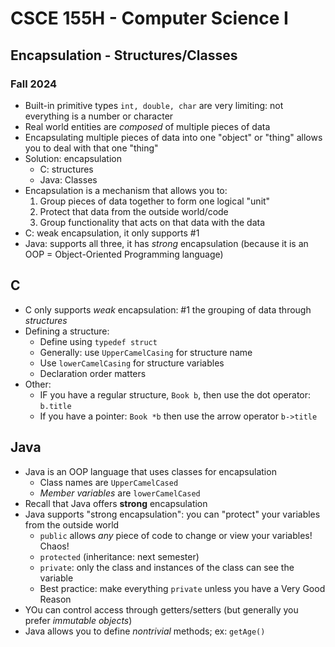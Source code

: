 
# CSCE 155H - Computer Science I
## Encapsulation - Structures/Classes
### Fall 2024

* Built-in primitive types `int, double, char` are very limiting: not everything is a number or character
* Real world entities are *composed* of multiple pieces of data
* Encapsulating multiple pieces of data into one "object" or "thing" allows you to deal with that one "thing"
* Solution: encapsulation
  * C: structures
  * Java: Classes
* Encapsulation is a mechanism that allows you to:
  1. Group pieces of data together to form one logical "unit"
  2. Protect that data from the outside world/code
  3. Group functionality that acts on that data with the data
* C: weak encapsulation, it only supports #1
* Java: supports all three, it has *strong* encapsulation (because it is an OOP = Object-Oriented Programming language)

## C

* C only supports *weak* encapsulation: #1 the grouping of data through *structures*
* Defining a structure:
  * Define using `typedef struct`
  * Generally: use `UpperCamelCasing` for structure name
  * Use `lowerCamelCasing` for structure variables
  * Declaration order matters
* Other:
  * IF you have a regular structure, `Book b`, then use the dot operator: `b.title`
  * If you have a pointer: `Book *b` then use the arrow operator
  `b->title`

## Java

* Java is an OOP language that uses classes for encapsulation
  * Class names are `UpperCamelCased`
  * *Member variables* are `lowerCamelCased`
* Recall that Java offers **strong** encapsulation
* Java supports "strong encapsulation": you can "protect" your variables from the outside world
  * `public` allows *any* piece of code to change or view your variables!  Chaos!
  * `protected` (inheritance: next semester)
  * `private`: only the class and instances of the class can see the variable
  * Best practice: make everything `private` unless you have a Very Good Reason
* YOu can control access through getters/setters (but generally you prefer *immutable objects*)
* Java allows you to define *nontrivial* methods; ex: `getAge()`


```text




```
